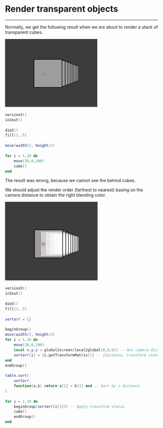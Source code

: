 # Render transparent objects
---
Normally, we get the following result when we are about to render a stack of transparent cubes. 

![TenCubes](TenCubes.png)


```lua:normalCubes.lua
version3()
in2out()

dim3()
fill(1,.5)

move(width/2, height/2)

for i = 1,10 do
    move(20,0,200)
    cube()
end
```

The result was wrong, because we cannot see the behind cubes. 

We should adjust the render order (farthest to nearest) basing on the camera distance to obtain the right blending color. 

![TenCubesSorted](TenCubesSorted.png)

```lua:sortCubes.lua
version3()
in2out()

dim3()
fill(1,.5)

sortarr = {}

beginGroup()
move(width/2, height/2)
for i = 1,10 do
    move(20,0,200)
    local x,y,z = global2screen(local2global(0,0,0)) -- Get camera distance
    sortarr[i] = {z,getTransformMatrix()} -- {distance, transform status} pairs
end
endGroup()

table.sort(
    sortarr,
    function(a,b) return a[1] > b[1] end -- Sort by z distance
)

for i = 1,10 do
    beginGroup(sortarr[i][2]) -- Apply transform status
    cube()
    endGroup()
end

```